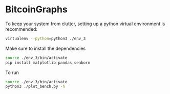 # BitcoinGraphs

To keep your system from clutter, setting up a python virtual environment is recommended:

```sh
virtualenv --python=python3 ./env_3
```

Make sure to install the dependencies
```sh
source ./env_3/bin/activate
pip install matplotlib pandas seaborn
```

To run
```sh
source ./env_3/bin/activate
python3 ./plot_bench.py -h
```
